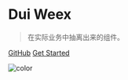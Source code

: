 # **Dui Weex**

> 在实际业务中抽离出来的组件。

[GitHub](https://github.com/duxiangguo/dui-weex)
[Get Started](#dui-weex)


![color](#f8f8f8)
